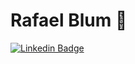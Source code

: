 # Rafael Blum 👋


[![Linkedin Badge](https://img.shields.io/badge/rafael-blum-237133114?style=flat-square&logo=Linkedin&logoColor=white&link=https://www.linkedin.com/in/rafael-blum-237133114s/)](https://www.linkedin.com/in/rafael-blum-237133114/) 


